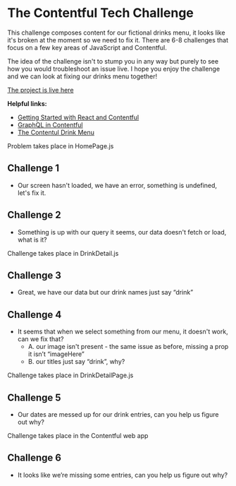 # The Contentful Tech Challenge

This challenge composes content for our fictional drinks menu, it looks like it's broken at the moment so we need to fix it. There are 6-8 challenges that focus on a few key areas of JavaScript and Contentful.

The idea of the challenge isn't to stump you in any way but purely to see how you would troubleshoot an issue live. I hope you enjoy the challenge and we can look at fixing our drinks menu together!

[The project is live here](https://tech-test-new.vercel.app/)

**Helpful links:**
- [Getting Started with React and Contentful](https://www.contentful.com/developers/docs/javascript/tutorials/getting-started-with-react-and-contentful/)
- [GraphQL in Contentful](https://www.contentful.com/developers/docs/tutorials/general/graphql/)
- [The Contentul Drink Menu](https://tech-test-new.vercel.app/)

Problem takes place in HomePage.js

## Challenge 1

- Our screen hasn't loaded, we have an error, something is undefined, let's fix it.

## Challenge 2

- Something is up with our query it seems, our data doesn't fetch or load, what is it?

Challenge takes place in DrinkDetail.js

## Challenge 3

- Great, we have our data but our drink names just say “drink”

## Challenge 4

- It seems that when we select something from our menu, it doesn't work, can we fix that?
    - A. our image isn't present - the same issue as before, missing a prop it isn’t “imageHere”
    - B. our titles just say “drink”, why? 

Challenge takes place in DrinkDetailPage.js

## Challenge 5

- Our dates are messed up for our drink entries, can you help us figure out why?

Challenge takes place in the Contentful web app

## Challenge 6

- It looks like we’re missing some entries, can you help us figure out why?
